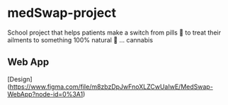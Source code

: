 # medSwap-project
School project that helps patients make a switch from pills 💊 to treat their ailments to something 100% natural 🌱 ... cannabis 

## Web App
[Design] (https://www.figma.com/file/m8zbzDpJwFnoXLZCwUaIwE/MedSwap-WebApp?node-id=0%3A1)

